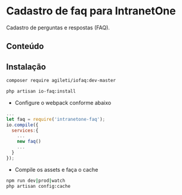
# Cadastro de faq para IntranetOne
Cadastro de perguntas e respostas (FAQ).
## Conteúdo
 
## Instalação

```sh
composer require agileti/iofaq:dev-master
```
```sh
php artisan io-faq:install
```

- Configure o webpack conforme abaixo 
```js
...
let faq = require('intranetone-faq');
io.compile({
  services:{
    ...
    new faq()
    ...
  }
});

```
- Compile os assets e faça o cache
```sh
npm run dev|prod|watch
php artisan config:cache
```
